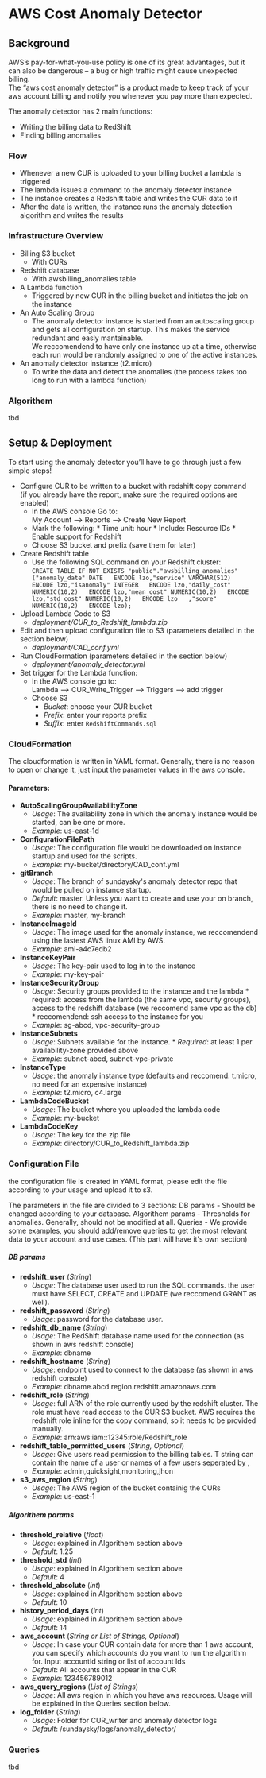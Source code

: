 # AWS Cost Anomaly Detector

## Background
AWS’s pay-for-what-you-use policy is one of its great advantages, but it can also be dangerous – a bug or high traffic might cause unexpected billing.  
The “aws cost anomaly detector” is a product made to keep track of your aws account billing and notify you whenever you pay more than expected.

The anomaly detector has 2 main functions:
* Writing the billing data to RedShift
* Finding billing anomalies


### Flow
* Whenever a new CUR is uploaded to your billing bucket a lambda is triggered
* The lambda issues a command to the anomaly detector instance 
* The instance creates a Redshift table and writes the CUR data to it
* After the data is written, the instance runs the anomaly detection algorithm and writes the results


### Infrastructure Overview
* Billing S3 bucket
	* With CURs
* Redshift database
	* With awsbilling_anomalies table
* A Lambda function
	* Triggered by new CUR in the billing bucket and initiates the job on the instance
* An Auto Scaling Group
	* The anomaly detector instance is started from an autoscaling group and gets all configuration on startup. This makes the service redundant and easly mantainable.  
	  We reccomendend to have only one instance up at a time, otherwise each run would be randomly assigned to one of the active instances.
* An anomaly detector instance (t2.micro)
	* To write the data and detect the anomalies (the process takes too long to run with a lambda function)


### Algorithem
tbd


## Setup & Deployment
To start using the anomaly detector you’ll have to go through just a few simple steps!

* Configure CUR to be written to a bucket with redshift copy command  
	(if you already have the report, make sure the required options are enabled)
	* In the AWS console Go to:  
		My Account --> Reports --> Create New Report
	* Mark the following:
			* Time unit: hour
			* Include: Resource IDs
			* Enable support for Redshift
	* Choose S3 bucket and prefix (save them for later)
* Create Redshift table
	* Use the following SQL command on your Redshift cluster:  
	```CREATE TABLE IF NOT EXISTS "public"."awsbilling_anomalies" ("anomaly_date" DATE   ENCODE lzo,"service" VARCHAR(512)   ENCODE lzo,"isanomaly" INTEGER   ENCODE lzo,"daily_cost" NUMERIC(10,2)   ENCODE lzo,"mean_cost" NUMERIC(10,2)   ENCODE lzo,"std_cost" NUMERIC(10,2)   ENCODE lzo	,"score" NUMERIC(10,2)   ENCODE lzo);```
* Upload Lambda Code to S3
  * *deployment/CUR_to_Redshift_lambda.zip*
* Edit and then upload configuration file to S3 (parameters detailed in the section below)
  * *deployment/CAD_conf.yml*
* Run CloudFormation (parameters detailed in the section below)
  * *deployment/anomaly_detector.yml*
* Set trigger for the Lambda function:  
  * In the AWS console go to:  
    Lambda --> CUR_Write_Trigger --> Triggers --> add trigger
  * Choose S3
    * *Bucket*: choose your CUR bucket
    * *Prefix*: enter your reports prefix
    * *Suffix*: enter `RedshiftCommands.sql`


### CloudFormation
The cloudformation is written in YAML format.
Generally, there is no reason to open or change it, just input the parameter values in the aws console.

#### Parameters:
* **AutoScalingGroupAvailabilityZone**
  * *Usage*: The availability zone in which the anomaly instance would be started, can be one or more.
  * *Example*: us-east-1d
* **ConfigurationFilePath**
  * *Usage*: The configuration file would be downloaded on instance startup and used for the scripts.
  * *Example*: my-bucket/directory/CAD_conf.yml
* **gitBranch**
  * *Usage*: The branch of sundaysky's anomaly detector repo that would be pulled on instance startup.
  * *Default*: master. Unless you want to create and use your on branch, there is no need to change it.
  * *Example*: master, my-branch
* **InstanceImageId**
  * *Usage*: The image used for the anomaly instance, we reccomendend using the lastest AWS linux AMI by AWS.
  * *Example*: ami-a4c7edb2
* **InstanceKeyPair**
  * *Usage*: The key-pair used to log in to the instance
  * *Example*: my-key-pair
* **InstanceSecurityGroup**
  * *Usage*: Security groups provided to the instance and the lambda
		 * required: access from the lambda (the same vpc, security groups), access to the redshift database (we reccomend same vpc as the db)
		 * reccomendend: ssh access to the instance for you
  * *Example*: sg-abcd, vpc-security-group
* **InstanceSubnets**
  * *Usage*: Subnets available for the instance. 
		 * *Required*: at least 1 per availability-zone provided above
  * *Example*: subnet-abcd, subnet-vpc-private
* **InstanceType**
  * *Usage*: the anomaly instance type (defaults and reccomend: t.micro, no need for an expensive instance)
  * *Example*: t2.micro, c4.large
* **LambdaCodeBucket**
  * *Usage*: The bucket where you uploaded the lambda code
  * *Example*: my-bucket
* **LambdaCodeKey**
  * *Usage*: The key for the zip file
  * *Example*: directory/CUR_to_Redshift_lambda.zip

  
### Configuration File
the configuration file is created in YAML format, please edit the file according to your usage and upload it to s3.

The parameters in the file are divided to 3 sections:
	DB params - Should be changed according to your database.
	Algorithem params - Thresholds for anomalies. Generally, should not be modified at all.
	Queries - We provide some examples, you should add/remove queries to get the most relevant data to your account and use cases. (This part will have it's own section)

##### DB params
* **redshift_user** (*String*)
  * *Usage*: The database user used to run the SQL commands. the user must have SELECT, CREATE and UPDATE (we reccomend GRANT as well).
* **redshift_password** (*String*)
  * *Usage*: password for the database user.
* **redshift_db_name** (*String*)
  * *Usage*: The RedShift database name used for the connection (as shown in aws redshift console)
  * *Example*: dbname
* **redshift_hostname** (*String*)
  * *Usage*: endpoint used to connect to the database (as shown in aws redshift console)
  * *Example*: dbname.abcd.region.redshift.amazonaws.com
* **redshift_role** (*String*)
  * *Usage*: full ARN of the role currently used by the redshift cluster. The role must have read access to the CUR S3 bucket. AWS requires the redshift role inline for the copy command, so it needs to be provided manually.
  * *Example*: arn:aws:iam::12345:role/Redshift_role
* **redshift_table_permitted_users** (*String, Optional*)
  * *Usage*: Give users read permission to the billing tables. T string can contain the name of a user or names of a few users seperated by ,
  * *Example*: admin,quicksight,monitoring,jhon
* **s3_aws_region** (*String*)
  * *Usage*: The AWS region of the bucket containig the CURs
  * *Example*: us-east-1

##### Algorithem params
* **threshold_relative** (*float*)
  * *Usage*: explained in Algorithem section above
  * *Default*: 1.25
* **threshold_std** (*int*)
  * *Usage*: explained in Algorithem section above
  * *Default*: 4
* **threshold_absolute** (*int*)
  * *Usage*: explained in Algorithem section above
  * *Default*: 10
* **history_period_days** (*int*)
  * *Usage*: explained in Algorithem section above
  * *Default*: 14 
* **aws_account** (*String or List of Strings, Optional*)
  * *Usage*: In case your CUR contain data for more than 1 aws account, you can specify which accounts do you want to run the algorithm for. Input accountId string or list of account Ids
  * *Default*: All accounts that appear in the CUR
  * *Example*: 123456789012
* **aws_query_regions** (*List of Strings*)
  * *Usage*: All aws region in which you have aws resources. Usage will be explained in the Queries section below.
* **log_folder** (*String*)
  * *Usage*: Folder for CUR_writer and anomaly detector logs
  * *Default*: /sundaysky/logs/anomaly_detector/

### Queries
tbd


